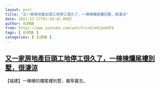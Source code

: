```yaml
---
layout: post
title: "又一家房地產巨頭工地停工很久了，一棟棟爛尾樓別墅，很淒涼"
date: 2021-12-27T01:10:42.000Z
author: 石炳鋒
from: https://www.youtube.com/watch?v=Gl4XCpeKUF8
tags: [ 石炳锋 ]
categories: [ 石炳锋 ]
---
```

<!--1640567442000-->
[又一家房地產巨頭工地停工很久了，一棟棟爛尾樓別墅，很淒涼](https://www.youtube.com/watch?v=Gl4XCpeKUF8)
------

<div>
【福建】一棟棟的爛尾樓別墅，雜草叢生。
</div>
